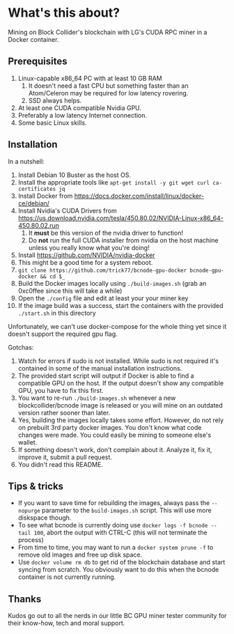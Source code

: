# What's this about?

Mining on Block Collider's blockchain with LG's CUDA RPC miner in a Docker container.

## Prerequisites
1. Linux-capable x86_64 PC with at least 10 GB RAM
    1. It doesn't need a fast CPU but something faster than an Atom/Celeron may be required for low latency rovering.
    1. SSD always helps.
1. At least one CUDA compatible Nvidia GPU.
1. Preferably a low latency Internet connection.
1. Some basic Linux skills.

## Installation
In a nutshell:
1. Install Debian 10 Buster as the host OS.
1. Install the appropriate tools like ```apt-get install -y git wget curl ca-certificates jq```
1. Install Docker from https://docs.docker.com/install/linux/docker-ce/debian/
1. Install Nvidia's CUDA Drivers from https://us.download.nvidia.com/tesla/450.80.02/NVIDIA-Linux-x86_64-450.80.02.run 
    1. It **must** be this version of the nvidia driver to function!
    2. Do **not** run the full CUDA installer from nvidia on the host machine unless you really know what you're doing!
1. Install https://github.com/NVIDIA/nvidia-docker
1. This might be a good time for a system reboot.
1. ```git clone https://github.com/trick77/bcnode-gpu-docker bcnode-gpu-docker && cd $_```
1. Build the Docker images locally using ```./build-images.sh``` (grab an 0xc0ffee since this will take a while)
1. Open the ```./config``` file and edit at least your your miner key
1. If the image build was a success, start the containers with the provided ```./start.sh``` in this directory

Unfortunately, we can't use docker-compose for the whole thing yet since it doesn't support the required gpu flag.

Gotchas:
1. Watch for errors if sudo is not installed. While sudo is not required it's contained in some of the manual installation instructions.
1. The provided start script will output if Docker is able to find a compatible GPU on the host. If the output doesn't show any compatible GPU, you have to fix this first.
1. You want to re-run ```./build-images.sh``` whenever a new blockcollider/bcnode image is released or you will mine on an outdated version rather sooner than later.
1. Yes, building the images locally takes some effort. However, do not rely on prebuilt 3rd party docker images. You don't know what code changes were made. You could easily be mining to someone else's wallet.
1. If something doesn't work, don't complain about it. Analyze it, fix it, improve it, submit a pull request.
1. You didn't read this README.

## Tips & tricks
* If you want to save time for rebuilding the images, always pass the ```--nopurge``` parameter to the ```build-images.sh``` script. This will use more diskspace though.
* To see what bcnode is currently doing use ```docker logs -f bcnode --tail 100```, abort the output with CTRL-C (this will not terminate the process)
* From time to time, you may want to run a ```docker system prune -f``` to remove old images and free up disk space.
* Use ```docker volume rm db``` to get rid of the blockchain database and start syncing from scratch. You obviously want to do this when the bcnode container is not currently running.

## Thanks

Kudos go out to all the nerds in our little BC GPU miner tester community for their know-how, tech and moral support.
